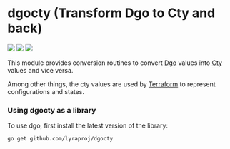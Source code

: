# dgocty (Transform Dgo to Cty and back)

[![](https://goreportcard.com/badge/github.com/lyraproj/dgocty)](https://goreportcard.com/report/github.com/lyraproj/dgocty)
[![](https://img.shields.io/badge/godoc-reference-blue.svg)](https://godoc.org/github.com/lyraproj/dgocty)
[![](https://github.com/lyraproj/dgocty/workflows/Dgocty%20Build/badge.svg)](https://github.com/lyraproj/dgocty/actions)

This module provides conversion routines to convert [Dgo](https://github.com/lyraproj/dgo) values into [Cty](https://github.com/zclconf/go-cty) values
and vice versa.

Among other things, the cty values are used by [Terraform](https://github.com/hashicorp/terraform) to represent configurations and states.

### Using dgocty as a library
To use dgo, first install the latest version of the library:
```sh
go get github.com/lyraproj/dgocty
```
